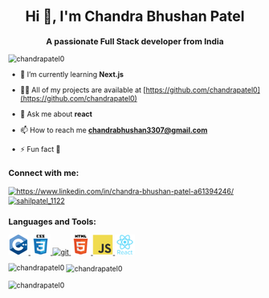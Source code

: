 <h1 align="center">Hi 👋, I'm Chandra Bhushan Patel</h1>
<h3 align="center">A passionate Full Stack developer from India</h3>

<p align="left"> <img src="https://komarev.com/ghpvc/?username=chandrapatel0&label=Profile%20views&color=0e75b6&style=flat" alt="chandrapatel0" /> </p>

- 🌱 I’m currently learning **Next.js**

- 👨‍💻 All of my projects are available at [https://github.com/chandrapatel0](https://github.com/chandrapatel0)

- 💬 Ask me about **react**

- 📫 How to reach me **chandrabhushan3307@gmail.com**

- ⚡ Fun fact **😬**

<h3 align="left">Connect with me:</h3>
<p align="left">
<a href="https://linkedin.com/in/https://www.linkedin.com/in/chandra-bhushan-patel-a61394246/" target="blank"><img align="center" src="https://raw.githubusercontent.com/rahuldkjain/github-profile-readme-generator/master/src/images/icons/Social/linked-in-alt.svg" alt="https://www.linkedin.com/in/chandra-bhushan-patel-a61394246/" height="30" width="40" /></a>
<a href="https://instagram.com/sahilpatel_1122" target="blank"><img align="center" src="https://raw.githubusercontent.com/rahuldkjain/github-profile-readme-generator/master/src/images/icons/Social/instagram.svg" alt="sahilpatel_1122" height="30" width="40" /></a>
</p>

<h3 align="left">Languages and Tools:</h3>
<p align="left"> <a href="https://www.w3schools.com/cpp/" target="_blank" rel="noreferrer"> <img src="https://raw.githubusercontent.com/devicons/devicon/master/icons/cplusplus/cplusplus-original.svg" alt="cplusplus" width="40" height="40"/> </a> <a href="https://www.w3schools.com/css/" target="_blank" rel="noreferrer"> <img src="https://raw.githubusercontent.com/devicons/devicon/master/icons/css3/css3-original-wordmark.svg" alt="css3" width="40" height="40"/> </a> <a href="https://git-scm.com/" target="_blank" rel="noreferrer"> <img src="https://www.vectorlogo.zone/logos/git-scm/git-scm-icon.svg" alt="git" width="40" height="40"/> </a> <a href="https://www.w3.org/html/" target="_blank" rel="noreferrer"> <img src="https://raw.githubusercontent.com/devicons/devicon/master/icons/html5/html5-original-wordmark.svg" alt="html5" width="40" height="40"/> </a> <a href="https://developer.mozilla.org/en-US/docs/Web/JavaScript" target="_blank" rel="noreferrer"> <img src="https://raw.githubusercontent.com/devicons/devicon/master/icons/javascript/javascript-original.svg" alt="javascript" width="40" height="40"/> </a> <a href="https://reactjs.org/" target="_blank" rel="noreferrer"> <img src="https://raw.githubusercontent.com/devicons/devicon/master/icons/react/react-original-wordmark.svg" alt="react" width="40" height="40"/> </a> </p>

<p><img align="left" src="https://github-readme-stats.vercel.app/api/top-langs?username=chandrapatel0&show_icons=true&locale=en&layout=compact" alt="chandrapatel0" /></p>

<p>&nbsp;<img align="center" src="https://github-readme-stats.vercel.app/api?username=chandrapatel0&show_icons=true&locale=en" alt="chandrapatel0" /></p>

<p><img align="center" src="https://github-readme-streak-stats.herokuapp.com/?user=chandrapatel0&" alt="chandrapatel0" /></p>

